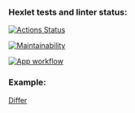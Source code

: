 ### Hexlet tests and linter status:

[![Actions Status](https://github.com/Esthiy/java-project-71/actions/workflows/hexlet-check.yml/badge.svg)](https://github.com/Esthiy/java-project-71/actions)

[![Maintainability](https://api.codeclimate.com/v1/badges/bc953fb0ab378995dab3/maintainability)](https://codeclimate.com/github/Esthiy/java-project-71/maintainability)

[![App workflow](https://github.com/github/docs/actions/workflows/main.yml/badge.svg)](https://github.com/Esthiy/java-project-71/actions/workflows/build-app.yml)
### Example:

[Differ](https://asciinema.org/a/eFkYhIZ1LxiJAPRXT9hDTibR6)
